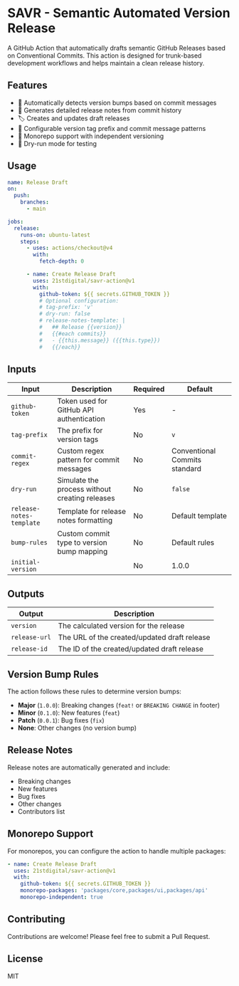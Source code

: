 # SAVR - Semantic Automated Version Release

A GitHub Action that automatically drafts semantic GitHub Releases based on Conventional Commits. This action is designed for trunk-based development workflows and helps maintain a clean release history.

## Features

- 🔄 Automatically detects version bumps based on commit messages
- 📝 Generates detailed release notes from commit history
- 🏷️ Creates and updates draft releases
- 🔧 Configurable version tag prefix and commit message patterns
- 🏢 Monorepo support with independent versioning
- 🧪 Dry-run mode for testing

## Usage

```yaml
name: Release Draft
on:
  push:
    branches:
      - main

jobs:
  release:
    runs-on: ubuntu-latest
    steps:
      - uses: actions/checkout@v4
        with:
          fetch-depth: 0

      - name: Create Release Draft
        uses: 21stdigital/savr-action@v1
        with:
          github-token: ${{ secrets.GITHUB_TOKEN }}
          # Optional configuration:
          # tag-prefix: 'v'
          # dry-run: false
          # release-notes-template: |
          #   ## Release {{version}}
          #   {{#each commits}}
          #   - {{this.message}} ({{this.type}})
          #   {{/each}}
```

## Inputs

| Input                    | Description                                    | Required | Default                       |
| ------------------------ | ---------------------------------------------- | -------- | ----------------------------- |
| `github-token`           | Token used for GitHub API authentication       | Yes      | -                             |
| `tag-prefix`             | The prefix for version tags                    | No       | `v`                           |
| `commit-regex`           | Custom regex pattern for commit messages       | No       | Conventional Commits standard |
| `dry-run`                | Simulate the process without creating releases | No       | `false`                       |
| `release-notes-template` | Template for release notes formatting          | No       | Default template              |
| `bump-rules`             | Custom commit type to version bump mapping     | No       | Default rules                 |
| `initial-version`        |                                                | No       | 1.0.0                         |

## Outputs

| Output        | Description                                  |
| ------------- | -------------------------------------------- |
| `version`     | The calculated version for the release       |
| `release-url` | The URL of the created/updated draft release |
| `release-id`  | The ID of the created/updated draft release  |

## Version Bump Rules

The action follows these rules to determine version bumps:

- **Major** (`1.0.0`): Breaking changes (`feat!` or `BREAKING CHANGE` in footer)
- **Minor** (`0.1.0`): New features (`feat`)
- **Patch** (`0.0.1`): Bug fixes (`fix`)
- **None**: Other changes (no version bump)

## Release Notes

Release notes are automatically generated and include:

- Breaking changes
- New features
- Bug fixes
- Other changes
- Contributors list

## Monorepo Support

For monorepos, you can configure the action to handle multiple packages:

```yaml
- name: Create Release Draft
  uses: 21stdigital/savr-action@v1
  with:
    github-token: ${{ secrets.GITHUB_TOKEN }}
    monorepo-packages: 'packages/core,packages/ui,packages/api'
    monorepo-independent: true
```

## Contributing

Contributions are welcome! Please feel free to submit a Pull Request.

## License

MIT
